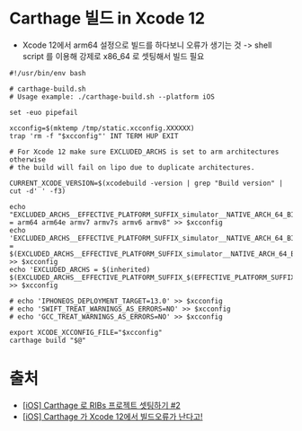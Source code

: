 # Carthage 빌드 in Xcode 12
- Xcode 12에서 arm64 설정으로 빌드를 하다보니 오류가 생기는 것 -> shell script 를 이용해 강제로 x86_64 로 셋팅해서 빌드 필요
```
#!/usr/bin/env bash

# carthage-build.sh
# Usage example: ./carthage-build.sh --platform iOS

set -euo pipefail

xcconfig=$(mktemp /tmp/static.xcconfig.XXXXXX)
trap 'rm -f "$xcconfig"' INT TERM HUP EXIT

# For Xcode 12 make sure EXCLUDED_ARCHS is set to arm architectures otherwise
# the build will fail on lipo due to duplicate architectures.

CURRENT_XCODE_VERSION=$(xcodebuild -version | grep "Build version" | cut -d' ' -f3)

echo "EXCLUDED_ARCHS__EFFECTIVE_PLATFORM_SUFFIX_simulator__NATIVE_ARCH_64_BIT_x86_64__XCODE_1200__BUILD_$CURRENT_XCODE_VERSION = arm64 arm64e armv7 armv7s armv6 armv8" >> $xcconfig
echo 'EXCLUDED_ARCHS__EFFECTIVE_PLATFORM_SUFFIX_simulator__NATIVE_ARCH_64_BIT_x86_64__XCODE_1200 = $(EXCLUDED_ARCHS__EFFECTIVE_PLATFORM_SUFFIX_simulator__NATIVE_ARCH_64_BIT_x86_64__XCODE_1200__BUILD_$(XCODE_PRODUCT_BUILD_VERSION))' >> $xcconfig
echo 'EXCLUDED_ARCHS = $(inherited) $(EXCLUDED_ARCHS__EFFECTIVE_PLATFORM_SUFFIX_$(EFFECTIVE_PLATFORM_SUFFIX)__NATIVE_ARCH_64_BIT_$(NATIVE_ARCH_64_BIT)__XCODE_$(XCODE_VERSION_MAJOR))' >> $xcconfig

# echo 'IPHONEOS_DEPLOYMENT_TARGET=13.0' >> $xcconfig
# echo 'SWIFT_TREAT_WARNINGS_AS_ERRORS=NO' >> $xcconfig
# echo 'GCC_TREAT_WARNINGS_AS_ERRORS=NO' >> $xcconfig

export XCODE_XCCONFIG_FILE="$xcconfig"
carthage build "$@"

```
# 출처
- [[iOS] Carthage 로 RIBs 프로젝트 셋팅하기 #2](https://maart.tistory.com/82)
- [[iOS] Carthage 가 Xcode 12에서 빌드오류가 난다고!](https://maart.tistory.com/81)

